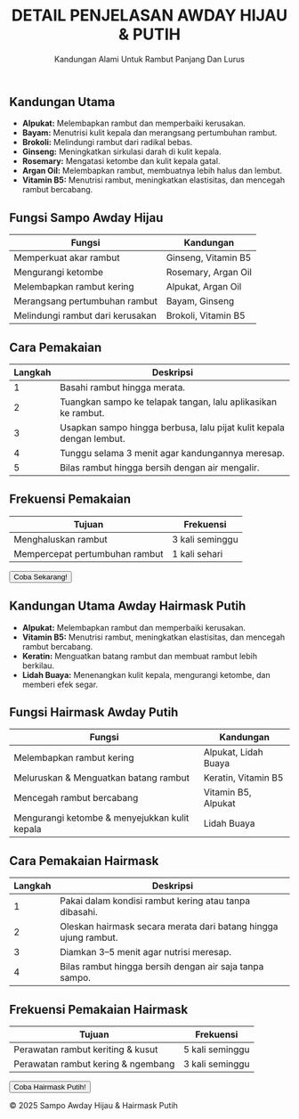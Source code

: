  </head> 
 <body> 
  <header> 
   <h1>DETAIL PENJELASAN AWDAY HIJAU & PUTIH</h1> 
   <p>Kandungan Alami Untuk Rambut Panjang Dan Lurus</p> 
  </header> 
  <main> <!-- Awday Hijau --> 
   <section class="kandungan"> 
    <h2>Kandungan Utama</h2> 
    <ul> 
     <li><strong>Alpukat:</strong> Melembapkan rambut dan memperbaiki kerusakan.</li> 
     <li><strong>Bayam:</strong> Menutrisi kulit kepala dan merangsang pertumbuhan rambut.</li> 
     <li><strong>Brokoli:</strong> Melindungi rambut dari radikal bebas.</li> 
     <li><strong>Ginseng:</strong> Meningkatkan sirkulasi darah di kulit kepala.</li> 
     <li><strong>Rosemary:</strong> Mengatasi ketombe dan kulit kepala gatal.</li> 
     <li><strong>Argan Oil:</strong> Melembapkan rambut, membuatnya lebih halus dan lembut.</li> 
     <li><strong>Vitamin B5:</strong> Menutrisi rambut, meningkatkan elastisitas, dan mencegah rambut bercabang.</li> 
    </ul> 
   </section> 
   <section class="fungsi"> 
    <h2>Fungsi Sampo Awday Hijau</h2> 
    <table> 
     <thead> 
      <tr> 
       <th>Fungsi</th> 
       <th>Kandungan</th> 
      </tr> 
     </thead> 
     <tbody> 
      <tr> 
       <td>Memperkuat akar rambut</td> 
       <td>Ginseng, Vitamin B5</td> 
      </tr> 
      <tr> 
       <td>Mengurangi ketombe</td> 
       <td>Rosemary, Argan Oil</td> 
      </tr> 
      <tr> 
       <td>Melembapkan rambut kering</td> 
       <td>Alpukat, Argan Oil</td> 
      </tr> 
      <tr> 
       <td>Merangsang pertumbuhan rambut</td> 
       <td>Bayam, Ginseng</td> 
      </tr> 
      <tr> 
       <td>Melindungi rambut dari kerusakan</td> 
       <td>Brokoli, Vitamin B5</td> 
      </tr> 
     </tbody> 
    </table> 
   </section> 
   <section class="cara-pakai"> 
    <h2>Cara Pemakaian</h2> 
    <table> 
     <thead> 
      <tr> 
       <th>Langkah</th> 
       <th>Deskripsi</th> 
      </tr> 
     </thead> 
     <tbody> 
      <tr> 
       <td>1</td> 
       <td>Basahi rambut hingga merata.</td> 
      </tr> 
      <tr> 
       <td>2</td> 
       <td>Tuangkan sampo ke telapak tangan, lalu aplikasikan ke rambut.</td> 
      </tr> 
      <tr> 
       <td>3</td> 
       <td>Usapkan sampo hingga berbusa, lalu pijat kulit kepala dengan lembut.</td> 
      </tr> 
      <tr> 
       <td>4</td> 
       <td>Tunggu selama 3 menit agar kandungannya meresap.</td> 
      </tr> 
      <tr> 
       <td>5</td> 
       <td>Bilas rambut hingga bersih dengan air mengalir.</td> 
      </tr> 
     </tbody> 
    </table> 
   </section> 
   <section class="frekuensi-pakai"> 
    <h2>Frekuensi Pemakaian</h2> 
    <table> 
     <thead> 
      <tr> 
       <th>Tujuan</th> 
       <th>Frekuensi</th> 
      </tr> 
     </thead> 
     <tbody> 
      <tr> 
       <td>Menghaluskan rambut</td> 
       <td>3 kali seminggu</td> 
      </tr> 
      <tr> 
       <td>Mempercepat pertumbuhan rambut</td> 
       <td>1 kali sehari</td> 
      </tr> 
     </tbody> 
    </table> 
   </section> <button id="cta-button">Coba Sekarang!</button> <!-- Awday Hairmask Putih --> 
   <section class="kandungan-putih"> 
    <h2>Kandungan Utama Awday Hairmask Putih</h2> 
    <ul> 
     <li><strong>Alpukat:</strong> Melembapkan rambut dan memperbaiki kerusakan.</li> 
     <li><strong>Vitamin B5:</strong> Menutrisi rambut, meningkatkan elastisitas, dan mencegah rambut bercabang.</li> 
     <li><strong>Keratin:</strong> Menguatkan batang rambut dan membuat rambut lebih berkilau.</li> 
     <li><strong>Lidah Buaya:</strong> Menenangkan kulit kepala, mengurangi ketombe, dan memberi efek segar.</li> 
    </ul> 
   </section> 
   <section class="fungsi-putih"> 
    <h2>Fungsi Hairmask Awday Putih</h2> 
    <table> 
     <thead> 
      <tr> 
       <th>Fungsi</th> 
       <th>Kandungan</th> 
      </tr> 
     </thead> 
     <tbody> 
      <tr> 
       <td>Melembapkan rambut kering</td> 
       <td>Alpukat, Lidah Buaya</td> 
      </tr> 
      <tr> 
       <td>Meluruskan & Menguatkan batang rambut</td> 
       <td>Keratin, Vitamin B5</td> 
      </tr> 
      <tr> 
       <td>Mencegah rambut bercabang</td> 
       <td>Vitamin B5, Alpukat</td> 
      </tr> 
      <tr> 
       <td>Mengurangi ketombe &amp; menyejukkan kulit kepala</td> 
       <td>Lidah Buaya</td> 
      </tr> 
     </tbody> 
    </table> 
   </section> 
   <section class="cara-pakai-putih"> 
    <h2>Cara Pemakaian Hairmask</h2> 
    <table> 
     <thead> 
      <tr> 
       <th>Langkah</th> 
       <th>Deskripsi</th> 
      </tr> 
     </thead> 
     <tbody> 
      <tr> 
       <td>1</td> 
       <td>Pakai dalam kondisi rambut kering atau tanpa dibasahi.</td> 
      </tr> 
      <tr> 
       <td>2</td> 
       <td>Oleskan hairmask secara merata dari batang hingga ujung rambut.</td> 
      </tr> 
      <tr> 
       <td>3</td> 
       <td>Diamkan 3–5 menit agar nutrisi meresap.</td> 
      </tr> 
      <tr> 
       <td>4</td> 
       <td>Bilas rambut hingga bersih dengan air saja tanpa sampo.</td> 
      </tr> 
     </tbody> 
    </table> 
   </section> 
   <section class="frekuensi-pakai-putih"> 
    <h2>Frekuensi Pemakaian Hairmask</h2> 
    <table> 
     <thead> 
      <tr> 
       <th>Tujuan</th> 
       <th>Frekuensi</th> 
      </tr> 
     </thead> 
     <tbody> 
      <tr> 
       <td>Perawatan rambut keriting &amp; kusut</td> 
       <td>5 kali seminggu</td> 
      </tr> 
      <tr> 
       <td>Perawatan rambut kering &amp; ngembang</td> 
       <td>3 kali seminggu</td> 
      </tr> 
     </tbody> 
    </table> 
   </section> <button id="cta-button-putih">Coba Hairmask Putih!</button> 
  </main> 
  <footer> 
   <p>© 2025 Sampo Awday Hijau &amp; Hairmask Putih</p> 
  </footer> 
  <script>
    document.getElementById("cta-button").addEventListener("click", function () {
        alert("Coba Sampo Awday Hijau sekarang untuk rambut sehat dan indah!");
    });

    document.getElementById("cta-button-putih").addEventListener("click", function () {
        alert("Coba Hairmask Awday Putih sekarang untuk rambut lembut, sehat, dan berkilau!");
    });